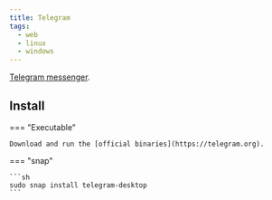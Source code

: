 ```yaml
---
title: Telegram
tags:
  - web
  - linux
  - windows
---
```


[Telegram messenger](https://telegram.org).

## Install

=== "Executable"

    Download and run the [official binaries](https://telegram.org).

=== "snap"

    ```sh
    sudo snap install telegram-desktop
    ```
